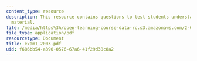 ```yaml
---
content_type: resource
description: This resource contains questions to test students understanding of course
  material.
file: /media/https%3A/open-learning-course-data-rc.s3.amazonaws.com/2-016-hydrodynamics-13-012-fall-2005/f686bb54a390057667a641f29d38c8a2_exam1_2003.pdf
file_type: application/pdf
resourcetype: Document
title: exam1_2003.pdf
uid: f686bb54-a390-0576-67a6-41f29d38c8a2
---
```

